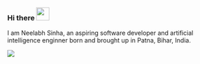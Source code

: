### Hi there <img src="https://raw.githubusercontent.com/MartinHeinz/MartinHeinz/master/wave.gif" width="30px">

I am Neelabh Sinha, an aspiring software developer and artificial intelligence enginner born and brought up in Patna, Bihar, India. 

<img align="center" src="https://github-readme-stats.vercel.app/api?username=neelabhsinha&show_icons=true&theme=radical" />

<!--
**neelabhsinha/neelabhsinha** is a ✨ _special_ ✨ repository because its `README.md` (this file) appears on your GitHub profile.

Here are some ideas to get you started:

- 🔭 I’m currently working on ...
- 🌱 I’m currently learning ...
- 👯 I’m looking to collaborate on ...
- 🤔 I’m looking for help with ...
- 💬 Ask me about ...
- 📫 How to reach me: ...
- 😄 Pronouns: ...
- ⚡ Fun fact: ...
-->
